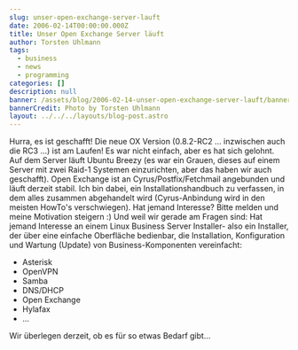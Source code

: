 ```yaml
---
slug: unser-open-exchange-server-lauft
date: 2006-02-14T00:00:00.000Z
title: Unser Open Exchange Server läuft
author: Torsten Uhlmann
tags:
  - business
  - news
  - programming
categories: []
description: null
banner: /assets/blog/2006-02-14-unser-open-exchange-server-lauft/banner.jpg
bannerCredit: Photo by Torsten Uhlmann
layout: ../../../layouts/blog-post.astro
---
```


Hurra, es ist geschafft! Die neue OX Version (0.8.2-RC2 ... inzwischen auch die RC3 ...) ist am Laufen! Es war nicht einfach, aber es hat sich gelohnt. Auf dem Server läuft Ubuntu Breezy (es war ein Grauen, dieses auf einem Server mit zwei Raid-1 Systemen einzurichten, aber das haben wir auch geschafft). Open Exchange ist an Cyrus/Postfix/Fetchmail angebunden und läuft derzeit stabil. Ich bin dabei, ein Installationshandbuch zu verfassen, in dem alles zusammen abgehandelt wird (Cyrus-Anbindung wird in den meisten HowTo's verschwiegen). Hat jemand Interesse? Bitte melden und meine Motivation steigern :) Und weil wir gerade am Fragen sind: Hat jemand Interesse an einem Linux Business Server Installer- also ein Installer, der über eine einfache Oberfläche bedienbar, die Installation, Konfiguration und Wartung (Update) von Business-Komponenten vereinfacht:

-   Asterisk
-   OpenVPN
-   Samba
-   DNS/DHCP
-   Open Exchange
-   Hylafax
-   ...

Wir überlegen derzeit, ob es für so etwas Bedarf gibt...
